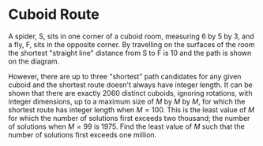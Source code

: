 # Cuboid Route

A spider, S, sits in one corner of a cuboid room, measuring $6$ by $5$ by $3$, and a fly, F, sits in the opposite corner. By travelling on the surfaces of the room the shortest "straight line" distance from S to F is $10$ and the path is shown on the diagram.



However, there are up to three "shortest" path candidates for any given cuboid and the shortest route doesn't always have integer length.
It can be shown that there are exactly $2060$ distinct cuboids, ignoring rotations, with integer dimensions, up to a maximum size of $M$ by $M$ by $M$, for which the shortest route has integer length when $M = 100$. This is the least value of $M$ for which the number of solutions first exceeds two thousand; the number of solutions when $M = 99$ is $1975$.
Find the least value of $M$ such that the number of solutions first exceeds one million.